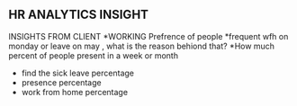 ## HR ANALYTICS INSIGHT

INSIGHTS FROM CLIENT
*WORKING Prefrence of people
*frequent wfh on monday or leave on may , what is the reason behiond that?
*How much percent of people present in a week or month
* find the sick leave percentage
* presence percentage
* work from home percentage

